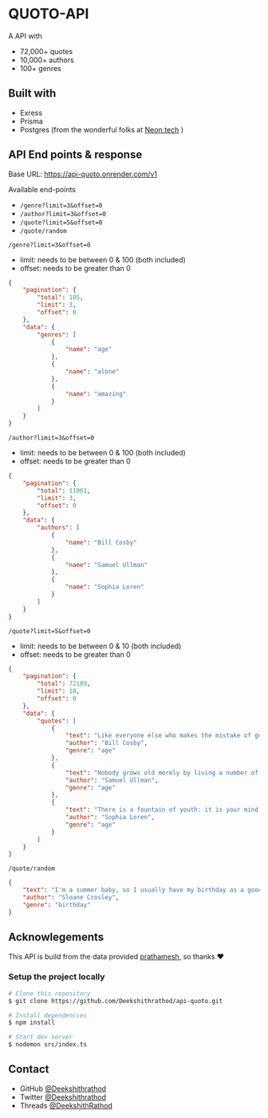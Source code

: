 # QUOTO-API

A API with

- 72,000+ quotes
- 10,000+ authors
- 100+ genres

## Built with

- Exress
- Prisma
- Postgres (from the wonderful folks at [Neon.tech](https://neon.tech) )

## API End points & response

Base URL: https://api-quoto.onrender.com/v1

Available end-points

- `/genre?limit=3&offset=0`
- `/author?limit=3&offset=0`
- `/quote?limit=5&offset=0`
- `/quote/random`

`/genre?limit=3&offset=0`

- limit: needs to be between 0 & 100 (both included)
- offset: needs to be greater than 0

```json
{
	"pagination": {
		"total": 105,
		"limit": 3,
		"offset": 0
	},
	"data": {
		"genres": [
			{
				"name": "age"
			},
			{
				"name": "alone"
			},
			{
				"name": "amazing"
			}
		]
	}
}
```

`/author?limit=3&offset=0`

- limit: needs to be between 0 & 100 (both included)
- offset: needs to be greater than 0

```json
{
	"pagination": {
		"total": 11061,
		"limit": 3,
		"offset": 0
	},
	"data": {
		"authors": [
			{
				"name": "Bill Cosby"
			},
			{
				"name": "Samuel Ullman"
			},
			{
				"name": "Sophia Loren"
			}
		]
	}
}
```

`/quote?limit=5&offset=0`

- limit: needs to be between 0 & 10 (both included)
- offset: needs to be greater than 0

```json
{
	"pagination": {
		"total": 72189,
		"limit": 10,
		"offset": 0
	},
	"data": {
		"quotes": [
			{
				"text": "Like everyone else who makes the mistake of getting older, I begin each day with coffee and obituaries.",
				"author": "Bill Cosby",
				"genre": "age"
			},
			{
				"text": "Nobody grows old merely by living a number of years. We grow old by deserting our ideals. Years may wrinkle the skin, but to give up enthusiasm wrinkles the soul.",
				"author": "Samuel Ullman",
				"genre": "age"
			},
			{
				"text": "There is a fountain of youth: it is your mind, your talents, the creativity you bring to your life and the lives of people you love. When you learn to tap this source, you will truly have defeated age.",
				"author": "Sophia Loren",
				"genre": "age"
			}
		]
	}
}
```

`/quote/random`

```json
{
	"text": "I'm a summer baby, so I usually have my birthday as a good summer memory.",
	"author": "Sloane Crosley",
	"genre": "birthday"
}
```

## Acknowlegements

This API is build from the data provided [prathamesh](https://pprathameshmore.github.io/QuoteGarden), so thanks ❤️

### Setup the project locally

```bash
# Clone this repository
$ git clone https://github.com/Deekshithrathod/api-quoto.git

# Install dependencies
$ npm install

# Start dev server
$ nodemon src/index.ts
```

## Contact

- GitHub [@Deekshithrathod](https://github.com/Deekshithrathod)
- Twitter [@Deekshithrathod](https://twitter.com/Deekshithrathod)
- Threads [@DeekshithRathod](https://www.threads.net/@deekshithrathod)
